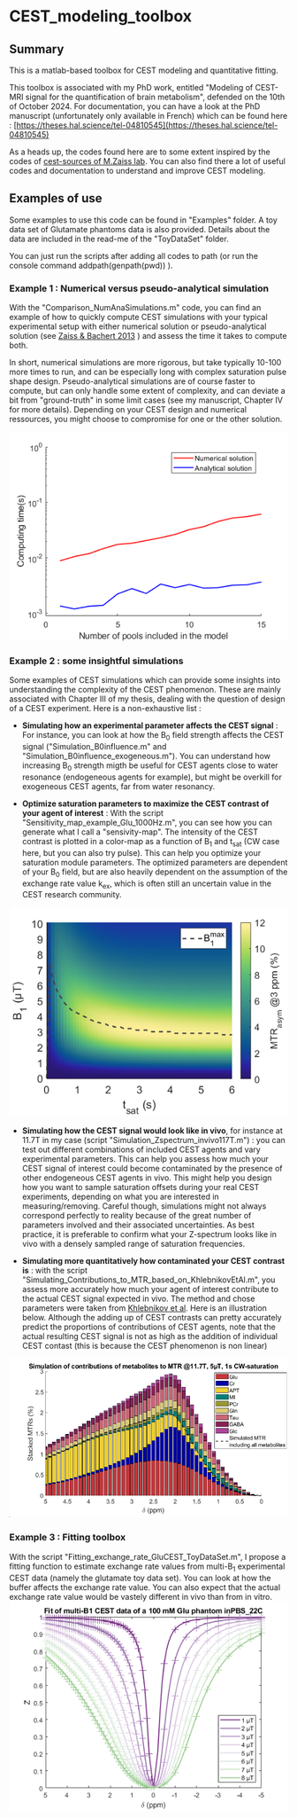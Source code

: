 # CEST_modeling_toolbox

## Summary

This is a matlab-based toolbox for CEST modeling and quantitative fitting.

This toolbox is associated with my PhD work, entitled "Modeling of CEST-MRI signal for the quantification of brain metabolism", defended on the 10th of October 2024. 
For documentation, you can have a look at the PhD manuscript (unfortunately only available in French) which can be found here : 
[https://theses.hal.science/tel-04810545](https://theses.hal.science/tel-04810545)

As a heads up, the codes found here are to some extent inspired by the codes of [cest-sources of M.Zaiss lab](https://github.com/cest-sources). You can also find there a lot of useful codes and documentation to understand and improve CEST modeling. 

## Examples of use

Some examples to use this code can be found in "Examples" folder. A toy data set of Glutamate phantoms data is also provided. Details about the data are included in the read-me of the "ToyDataSet" folder.

You can just run the scripts after adding all codes to path (or run the console command addpath(genpath(pwd)) ).

### Example 1 : Numerical versus pseudo-analytical simulation

With the "Comparison_NumAnaSimulations.m" code, you can find an example of how to quickly compute CEST simulations with your typical experimental setup with either numerical solution or pseudo-analytical solution (see [Zaiss & Bachert 2013](https://analyticalsciencejournals.onlinelibrary.wiley.com/doi/abs/10.1002/nbm.2887) ) and assess the time it takes to compute both. 

In short, numerical simulations are more rigorous, but take typically 10-100 more times to run, and can be especially long with complex saturation pulse shape design. Pseudo-analytical simulations are of course faster to compute, but can only handle some extent of complexity, and can deviate a bit from "ground-truth" in some limit cases (see my manuscript, Chapter IV for more details). Depending on your CEST design and numerical ressources, you might choose to compromise for one or the other solution. 

![Comparison of numerical and analytical simulations](/Examples/illustrating-figures/Fig1.png)

### Example 2 : some insightful simulations

Some examples of CEST simulations which can provide some insights into understanding the complexity of the CEST phenomenon. These are mainly associated with Chapter III of my thesis, dealing with the question of design of a CEST experiment. 
Here is a non-exhaustive list :

+ **Simulating how an experimental parameter affects the CEST signal** : For instance, you can look at how the B<sub>0</sub> field strength affects the CEST signal ("Simulation_B0influence.m" and "Simulation_B0influence_exogeneous.m"). You can understand how increasing B<sub>0</sub> strength migth be useful for CEST agents close to water resonance (endogeneous agents for example), but might be overkill for exogeneous CEST agents, far from water resonancy.

+ **Optimize saturation parameters to maximize the CEST contrast of your agent of interest** : With the script "Sensitivity_map_example_Glu_1000Hz.m", you can see how you can generate what I call a "sensivity-map". The intensity of the CEST contrast is plotted in a color-map as a function of B<sub>1</sub> and t<sub>sat</sub> (CW case here, but you can also try pulse). This can help you optimize your saturation module parameters. The optimized parameters are dependent of your B<sub>0</sub> field, but are also heavily dependent on the assumption of the exchange rate value k<sub>ex</sub>, which is often still an uncertain value in the CEST research community.

![Sensitivity map at 11.7T for glutamate with 1000 Hz exchange rate](/Examples/illustrating-figures/Fig2.png)
  
+ **Simulating how the CEST signal would look like in vivo**, for instance at 11.7T in my case (script "Simulation_Zspectrum_invivo117T.m") : you can test out different combinations of included CEST agents and vary experimental parameters. This can help you assess how much your CEST signal of interest could become contaminated by the presence of other endogeneous CEST agents in vivo. This might help you design how you want to sample saturation offsets during your real CEST experiments, depending on what you are interested in measuring/removing. Careful though, simulations might not always correspond perfectly to reality because of the great number of parameters involved and their associated uncertainties. As best practice, it is preferable to confirm what your Z-spectrum looks like in vivo with a densely sampled range of saturation frequencies.

+ **Simulating more quantitatively how contaminated your CEST contrast is** : with the script "Simulating_Contributions_to_MTR_based_on_KhlebnikovEtAl.m", you assess more accurately how much your agent of interest contribute to the actual CEST signal expected in vivo. The method and chose parameters were taken from [Khlebnikov et al](https://www.nature.com/articles/s41598-018-37295-y). Here is an illustration below. Although the adding up of CEST contrasts can pretty accurately predict the proportions of contributions of CEST agents, note that the actual resulting CEST signal is not as high as the addition of individual CEST contast (this is because the CEST phenomenon is non linear)

![Expected contributions of metabolites to in vivo MTR](/Examples/illustrating-figures/Fig3.png)

### Example 3 : Fitting toolbox

With the script "Fitting_exchange_rate_GluCEST_ToyDataSet.m", I propose a fitting function to estimate exchange rate values from multi-B<sub>1</sub> experimental CEST data (namely the glutamate toy data set). You can look at how the buffer affects the exchange rate value. You can also expect that the actual exchange rate value would be vastely different in vivo than from in vitro. 
 ![Fitting multiB1 data](/Examples/illustrating-figures/Fig5.png)


